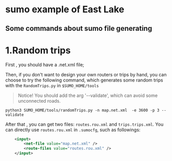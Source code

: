 # sumo example of East Lake

## Some commands about sumo file generating

# 1.Random trips

First , you should have a .net.xml file;

Then, if you don't want to design your own routers or trips by hand, you can choose to try the following command, which generates some random trips with the `RandomTrips.py` in `$SUMO_HOME/tools`

> Notice! You should add the arg '--validate', which can avoid some unconnected roads. 
```commandline
python3 SUMO_HOME/tools/randomTrips.py -n map.net.xml  -e 3600 -p 3 --validate
```

After that , you can get two files: ` routes.rou.xml ` and `trips.trips.xml`. You can directly use `routes.rou.xml` in `.sumocfg`, such as followings:

```xml
    <input>
        <net-file value="map.net.xml" />
        <route-files value="routes.rou.xml" />
    </input>
```



